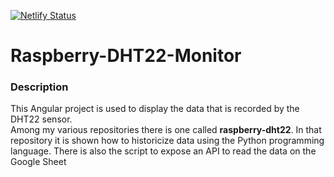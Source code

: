[![Netlify Status](https://api.netlify.com/api/v1/badges/367f94d3-190d-4571-a65f-784bba418ab3/deploy-status)](https://app.netlify.com/sites/tranquil-bubblegum-13a3ab/deploys)

# Raspberry-DHT22-Monitor
### Description
This Angular project is used to display the data that is recorded by the DHT22 sensor.<br>
Among my various repositories there is one called **raspberry-dht22**. In that repository it is shown how to historicize data using the Python programming language. There is also the script to expose an API to read the data on the Google Sheet
